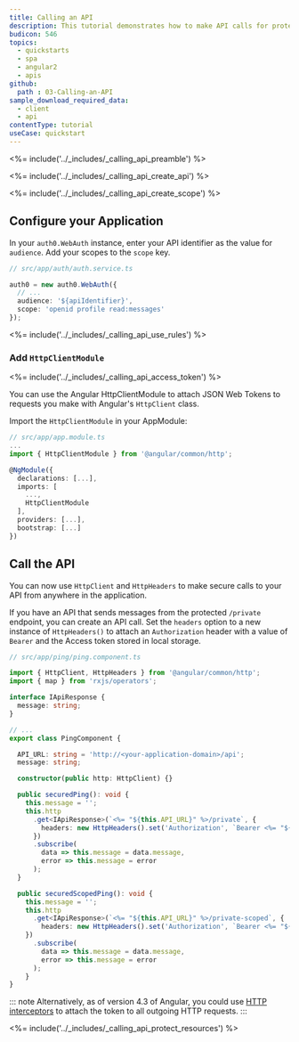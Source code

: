 ```yaml
---
title: Calling an API
description: This tutorial demonstrates how to make API calls for protected resources on your server.
budicon: 546
topics:
  - quickstarts
  - spa
  - angular2
  - apis
github:
  path : 03-Calling-an-API
sample_download_required_data:
  - client
  - api
contentType: tutorial
useCase: quickstart
---
```

<%= include('../_includes/_calling_api_preamble') %>

<%= include('../_includes/_calling_api_create_api') %>

<%= include('../_includes/_calling_api_create_scope') %>

## Configure your Application

In your `auth0.WebAuth` instance, enter your API identifier as the value for `audience`.
Add your scopes to the `scope` key.

```ts
// src/app/auth/auth.service.ts

auth0 = new auth0.WebAuth({
  // ...
  audience: '${apiIdentifier}',
  scope: 'openid profile read:messages'
});
```

<%= include('../_includes/_calling_api_use_rules') %>

### Add `HttpClientModule`

<%= include('../_includes/_calling_api_access_token') %>

You can use the Angular HttpClientModule to attach JSON Web Tokens to requests you make with Angular's `HttpClient` class.

Import the `HttpClientModule` in your AppModule:

```ts
// src/app/app.module.ts
...
import { HttpClientModule } from '@angular/common/http';

@NgModule({
  declarations: [...],
  imports: [
    ...,
    HttpClientModule
  ],
  providers: [...],
  bootstrap: [...]
})
```

## Call the API

You can now use `HttpClient` and `HttpHeaders` to make secure calls to your API from anywhere in the application.

If you have an API that sends messages from the protected `/private` endpoint, you can create an API call. Set the `headers` option to a new instance of `HttpHeaders()` to attach an `Authorization` header with a value of `Bearer` and the Access token stored in local storage.

```ts
// src/app/ping/ping.component.ts

import { HttpClient, HttpHeaders } from '@angular/common/http';
import { map } from 'rxjs/operators';

interface IApiResponse {
  message: string;
}

// ...
export class PingComponent {

  API_URL: string = 'http://<your-application-domain>/api';
  message: string;

  constructor(public http: HttpClient) {}

  public securedPing(): void {
    this.message = '';
    this.http
      .get<IApiResponse>(`<%= "${this.API_URL}" %>/private`, {
        headers: new HttpHeaders().set('Authorization', `Bearer <%= "${localStorage.getItem('access_token')}" %>`)
      })
      .subscribe(
        data => this.message = data.message,
        error => this.message = error
      );
  }

  public securedScopedPing(): void {
    this.message = '';
    this.http
      .get<IApiResponse>(`<%= "${this.API_URL}" %>/private-scoped`, {
        headers: new HttpHeaders().set('Authorization', `Bearer <%= "${localStorage.getItem('access_token')}" %>`)
    })
      .subscribe(
        data => this.message = data.message,
        error => this.message = error
      );
    }
}
```

::: note
Alternatively, as of version 4.3 of Angular, you could use [HTTP interceptors](https://angular.io/api/common/http/HttpInterceptor) to attach the token to all outgoing HTTP requests.
:::

<%= include('../_includes/_calling_api_protect_resources') %>
